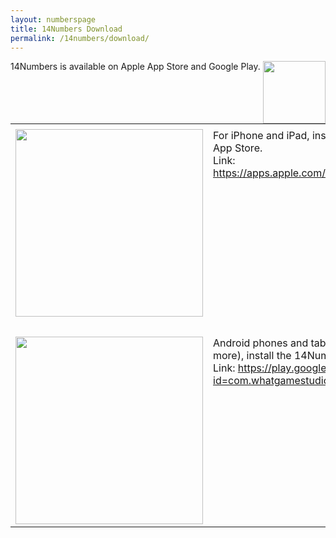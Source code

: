 ```yaml
---
layout: numberspage
title: 14Numbers Download
permalink: /14numbers/download/
---
```


<img style="float: right;" src="../14numbers-logo.png"  width="100">

14Numbers is available on Apple App Store and Google Play.

<table style="width:100%">
<tbody>
<tr>
  <td style="width:50%"></td>
  <td></td>
</tr>
<tr>
  <td><a href="https://apps.apple.com/au/app/14numbers/id6739795765"><img src="apple-store.svg" width="300"></a></td>
  <td valign="top">For iPhone and iPad, install the 14Numbers app via Apple App Store.<br>
  Link: <a href="https://apps.apple.com/au/app/14numbers/id6739795765">https://apps.apple.com/au/app/14numbers/id6739795765</a></td>
</tr>
<tr><td colspan=3>&nbsp;</td></tr>
<tr>
  <td><a href="https://play.google.com/store/apps/details?id=com.whatgamestudios.numbers"><img src="google-play.png" width="300"></a></td>
  <td valign="top">Android phones and tablets (Samsung, Motorola, and more), install the 14Numbers app via Google Play.<br>
  Link: <a href="https://play.google.com/store/apps/details?id=com.whatgamestudios.numbers">https://play.google.com/store/apps/details?id=com.whatgamestudios.numbers</a></td>
</tr>
</tbody>
</table>


